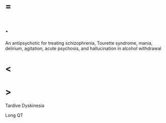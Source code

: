 # =

# .

An antipsychotic for treating schizophrenia, Tourette syndrome, mania, delirium, agitation, acute psychosis, and hallucination in alcohol withdrawal

# <

# >

Tardive Dyskinesia

Long QT
